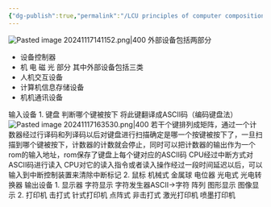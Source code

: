 ```yaml
---
{"dg-publish":true,"permalink":"/LCU principles of computer composition/外部设备/","dgPassFrontmatter":true,"noteIcon":"","created":"2024-11-17T14:08:32.981+08:00","updated":"2025-03-30T15:06:14.996+08:00"}
---
```



![Pasted image 20241117141152.png|400](/img/user/accessory/Pasted%20image%2020241117141152.png)
外部设备包括两部分
- 设备控制器
- 机 电 磁 光 部分
其中外部设备包括三类
- 人机交互设备
- 计算机信息存储设备
- 机机通讯设备

输入设备
	1. 键盘
		判断哪个键被按下
		将此键翻译成ASCII码（编码键盘法）
		![Pasted image 20241117163530.png|400](/img/user/accessory/Pasted%20image%2020241117163530.png)
		若干个键排列成矩阵，通过一个计数器经过行译码和列译码以后对键盘进行扫描确定是哪一个按键被按下了，一旦扫描到哪个键被按下，计数器的计数就会停止，同时可以把计数器的输出作为一个rom的输入地址，rom保存了键盘上每个键对应的ASCII码
		CPU经过中断方式对ASCII码进行读入
		CPU对它的读入指令或者读入操作经过一段时间延迟以后，可以输入到中断控制装置来清除中断标记
	2. 鼠标
		机械式   金属球 电位器
		光电式   光电转换器
输出设备
	1. 显示器
		字符显示  字符发生器ASCII->字符 阵列
		图形显示
		图像显示
	2. 打印机
		击打式 针式打印机  点阵式
		非击打式 激光打印机 喷墨打印机